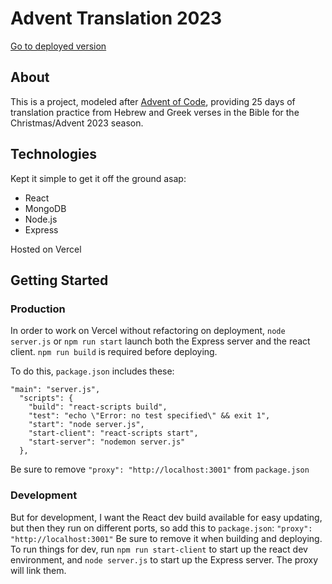 # Advent Translation 2023

[Go to deployed version](https://www.adventtranslation.com/)

## About

This is a project, modeled after [Advent of Code](https://adventofcode.com/), providing 25 days of translation practice from Hebrew and Greek verses in the Bible for the Christmas/Advent 2023 season.

## Technologies

Kept it simple to get it off the ground asap:

- React
- MongoDB
- Node.js
- Express

Hosted on Vercel

## Getting Started

### Production
In order to work on Vercel without refactoring on deployment, `node server.js` or `npm run start` launch both the Express server and the react client. `npm run build` is required before deploying.

To do this, `package.json` includes these:
```
"main": "server.js",
  "scripts": {
    "build": "react-scripts build",
    "test": "echo \"Error: no test specified\" && exit 1",
    "start": "node server.js",
    "start-client": "react-scripts start",
    "start-server": "nodemon server.js"
  },
```
Be sure to remove  `"proxy": "http://localhost:3001"` from `package.json`


### Development
But for development, I want the React dev build available for easy updating, but then they run on different ports, so add this to `package.json`:
    `"proxy": "http://localhost:3001"`
Be sure to remove it when building and deploying. To run things for dev, run `npm run start-client` to start up the react dev environment, and `node server.js` to start up the Express server. The proxy will link them.

